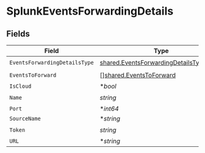# SplunkEventsForwardingDetails


## Fields

| Field                                                                                            | Type                                                                                             | Required                                                                                         | Description                                                                                      |
| ------------------------------------------------------------------------------------------------ | ------------------------------------------------------------------------------------------------ | ------------------------------------------------------------------------------------------------ | ------------------------------------------------------------------------------------------------ |
| `EventsForwardingDetailsType`                                                                    | [shared.EventsForwardingDetailsTypeEnum](../../models/shared/eventsforwardingdetailstypeenum.md) | :heavy_check_mark:                                                                               | N/A                                                                                              |
| `EventsToForward`                                                                                | [][shared.EventsToForward](../../models/shared/eventstoforward.md)                               | :heavy_check_mark:                                                                               | N/A                                                                                              |
| `IsCloud`                                                                                        | **bool*                                                                                          | :heavy_minus_sign:                                                                               | N/A                                                                                              |
| `Name`                                                                                           | *string*                                                                                         | :heavy_check_mark:                                                                               | N/A                                                                                              |
| `Port`                                                                                           | **int64*                                                                                         | :heavy_minus_sign:                                                                               | N/A                                                                                              |
| `SourceName`                                                                                     | **string*                                                                                        | :heavy_minus_sign:                                                                               | N/A                                                                                              |
| `Token`                                                                                          | *string*                                                                                         | :heavy_check_mark:                                                                               | N/A                                                                                              |
| `URL`                                                                                            | **string*                                                                                        | :heavy_minus_sign:                                                                               | N/A                                                                                              |
